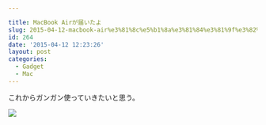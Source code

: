 ```yaml
---

title: MacBook Airが届いたよ
slug: 2015-04-12-macbook-air%e3%81%8c%e5%b1%8a%e3%81%84%e3%81%9f%e3%82%88
id: 264
date: '2015-04-12 12:23:26'
layout: post
categories:
  - Gadget
  - Mac
---
```


これからガンガン使っていきたいと思う。

![](https://cdn-ak.f.st-hatena.com/images/fotolife/p/peipeipe/20190630/20190630170655.jpg)